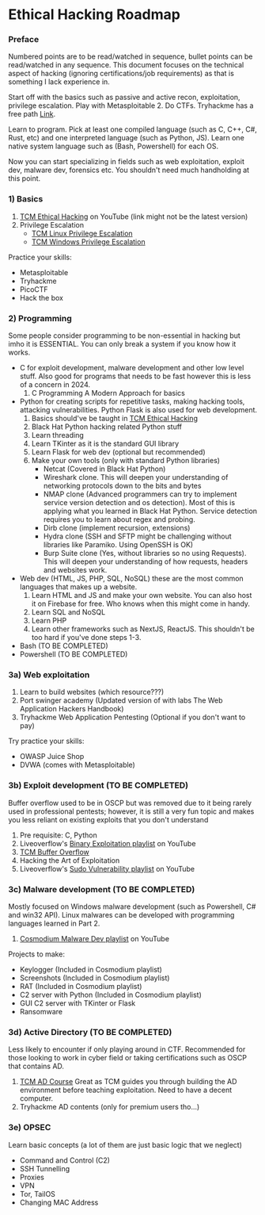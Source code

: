 # Ethical Hacking Roadmap

### Preface
Numbered points are to be read/watched in sequence, bullet points can be read/watched in any sequence. This document focuses on the technical aspect of hacking (ignoring certifications/job requirements) as that is something I lack experience in.

Start off with the basics such as passive and active recon, exploitation, privilege escalation. Play with Metasploitable 2. Do CTFs. Tryhackme has a free path [Link](https://tryhackme.com/r/resources/blog/free_path).

Learn to program. Pick at least one compiled language (such as C, C++, C#, Rust, etc) and one interpreted language (such as Python, JS). Learn one native system language such as (Bash, Powershell) for each OS.

Now you can start specializing in fields such as web exploitation, exploit dev, malware dev, forensics etc. You shouldn't need much handholding at this point.
### 1) Basics
1. [TCM Ethical Hacking](https://youtu.be/3FNYvj2U0HM?si=XVhi1r5Ez66rmzVg) on YouTube (link might not be the latest version)
2. Privilege Escalation
	- [TCM Linux Privilege Escalation](https://youtu.be/ZTnwg3qCdVM?si=RlfTRS-nmMcIOEYo)
	- [TCM Windows Privilege Escalation](https://youtu.be/uTcrbNBcoxQ?si=K2EIGFbaZysaJCMw)

Practice your skills:
- Metasploitable
- Tryhackme
- PicoCTF
- Hack the box
### 2) Programming
Some people consider programming to be non-essential in hacking but imho it is ESSENTIAL. You can only break a system if you know how it works.
- C for exploit development, malware development and other low level stuff. Also good for programs that needs to be fast however this is less of a concern in 2024.
	1. C Programming A Modern Approach for basics
- Python for creating scripts for repetitive tasks, making hacking tools, attacking vulnerabilities. Python Flask is also used for web development. 
	1. Basics should've be taught in [TCM Ethical Hacking](https://youtu.be/3FNYvj2U0HM?si=XVhi1r5Ez66rmzVg)
	2. Black Hat Python hacking related Python stuff
	3. Learn threading
	4. Learn TKinter as it is the standard GUI library
	5. Learn Flask for web dev (optional but recommended)
	6. Make your own tools (only with standard Python libraries)
		- Netcat (Covered in Black Hat Python)
		- Wireshark clone. This will deepen your understanding of networking protocols down to the bits and bytes
		- NMAP clone (Advanced programmers can try to implement service version detection and os detection). Most of this is applying what you learned in Black Hat Python. Service detection requires you to learn about regex and probing.
		- Dirb clone (implement recursion, extensions)
		- Hydra clone (SSH and SFTP might be challenging without libraries like Paramiko. Using OpenSSH is OK)
		- Burp Suite clone (Yes, without libraries so no using Requests). This will deepen your understanding of how requests, headers and websites work.
- Web dev (HTML, JS, PHP, SQL, NoSQL) these are the most common languages that makes up a website. 
	1. Learn HTML and JS and make your own website. You can also host it on Firebase for free. Who knows when this might come in handy.
	2. Learn SQL and NoSQL
	3. Learn PHP
	4. Learn other frameworks such as NextJS, ReactJS. This shouldn't be too hard if you've done steps 1-3.
- Bash (TO BE COMPLETED)
- Powershell (TO BE COMPLETED)
### 3a) Web exploitation
1. Learn to build websites (which resource???)
2. Port swinger academy (Updated version of with labs The Web Application Hackers Handbook)
3. Tryhackme Web Application Pentesting (Optional if you don't want to pay)

Try practice your skills:
- OWASP Juice Shop
- DVWA (comes with Metasploitable)
### 3b) Exploit development (TO BE COMPLETED)
Buffer overflow used to be in OSCP but was removed due to it being rarely used in professional pentests; however, it is still a very fun topic and makes you less reliant on existing exploits that you don't understand
1. Pre requisite: C, Python
2. Liveoverflow's [Binary Exploitation playlist](https://www.youtube.com/playlist?list=PLhixgUqwRTjxglIswKp9mpkfPNfHkzyeN) on YouTube
3. [TCM Buffer Overflow](https://youtu.be/ncBblM920jw?si=ruz6eAMcSqUuMn8-)
4. Hacking the Art of Exploitation
5. Liveoverflow's [Sudo Vulnerability playlist](https://youtube.com/playlist?list=PLhixgUqwRTjy0gMuT4C3bmjeZjuNQyqdx&si=lkCAfE9Oaw-HljhP) on YouTube
### 3c) Malware development (TO BE COMPLETED)
Mostly focused on Windows malware development (such as Powershell, C# and win32 API). Linux malwares can be developed with programming languages learned in Part 2.
1. [Cosmodium Malware Dev playlist](https://youtube.com/playlist?list=PL_dk67mLCSFHa5jDNvEuXuoafMHmTjn32&si=BmpiiE-5T5-gjFwf) on YouTube

Projects to make:
- Keylogger (Included in Cosmodium playlist)
- Screenshots (Included in Cosmodium playlist)
- RAT (Included in Cosmodium playlist)
- C2 server with Python (Included in Cosmodium playlist)
- GUI C2 server with TKinter or Flask
- Ransomware
### 3d) Active Directory (TO BE COMPLETED)
Less likely to encounter if only playing around in CTF. Recommended for those looking to work in cyber field or taking certifications such as OSCP that contains AD.
1. [TCM AD Course](https://youtu.be/VXxH4n684HE?si=DCNlJgpLSmrvSNNY) Great as TCM guides you through building the AD environment before teaching exploitation. Need to have a decent computer.
2. Tryhackme AD contents (only for premium users tho...)
### 3e) OPSEC
Learn basic concepts (a lot of them are just basic logic that we neglect)
- Command and Control (C2)
- SSH Tunnelling
- Proxies
- VPN
- Tor, TailOS
- Changing MAC Address
